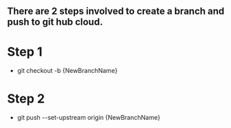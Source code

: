 ## There are 2 steps involved to create a branch and push to git hub cloud.

# Step 1
* git checkout -b {NewBranchName}


# Step 2
* git push --set-upstream origin {NewBranchName}